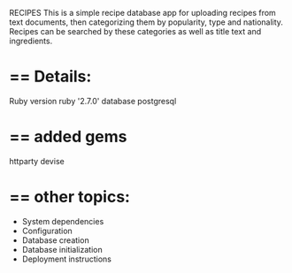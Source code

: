 RECIPES
This is a simple recipe database app for uploading recipes from text documents, then categorizing them by popularity, type and nationality.  Recipes can be searched by these categories as well as title text and ingredients.

# == Details:
Ruby version				ruby '2.7.0'
database					postgresql

# == added gems
httparty
devise

# == other topics:
* System dependencies
* Configuration
* Database creation
* Database initialization
* Deployment instructions
